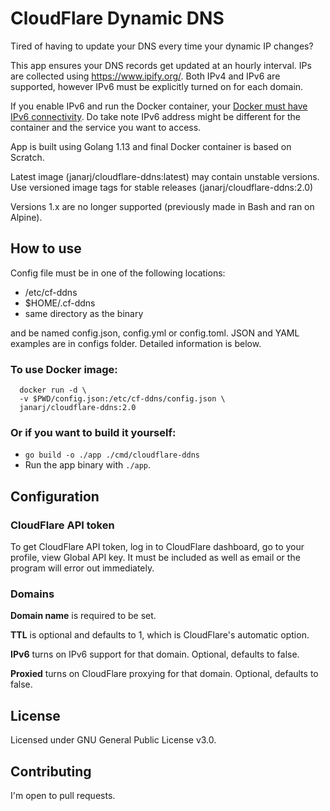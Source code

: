 # CloudFlare Dynamic DNS

Tired of having to update your DNS every time your dynamic IP changes?

This app ensures your DNS records get updated at an hourly interval. IPs are collected using https://www.ipify.org/.
Both IPv4 and IPv6 are supported, however IPv6 must be explicitly turned on for each domain.

If you enable IPv6 and run the Docker container, your
[Docker must have IPv6 connectivity](https://docs.docker.com/config/daemon/ipv6/).
Do take note IPv6 address might be different for the container and the service you want to access.

App is built using Golang 1.13 and final Docker container is based on Scratch.

Latest image (janarj/cloudflare-ddns:latest) may contain unstable versions.
Use versioned image tags for stable releases (janarj/cloudflare-ddns:2.0)

Versions 1.x are no longer supported (previously made in Bash and ran on Alpine).


## How to use

Config file must be in one of the following locations:
- /etc/cf-ddns
- $HOME/.cf-ddns
- same directory as the binary

and be named config.json, config.yml or config.toml.
JSON and YAML examples are in configs folder.
Detailed information is below.

### To use Docker image:
```
  docker run -d \
  -v $PWD/config.json:/etc/cf-ddns/config.json \ 
  janarj/cloudflare-ddns:2.0
```

### Or if you want to build it yourself:
- `go build -o ./app ./cmd/cloudflare-ddns`
- Run the app binary with `./app`.

## Configuration

### CloudFlare API token
To get CloudFlare API token, log in to CloudFlare dashboard, go to your profile, view Global API key.
It must be included as well as email or the program will error out immediately.

### Domains
**Domain name** is required to be set.

**TTL** is optional and defaults to 1, which is CloudFlare's automatic option.

**IPv6** turns on IPv6 support for that domain. Optional, defaults to false.

**Proxied** turns on CloudFlare proxying for that domain. Optional, defaults to false.

## License
Licensed under GNU General Public License v3.0.

## Contributing
I'm open to pull requests.
